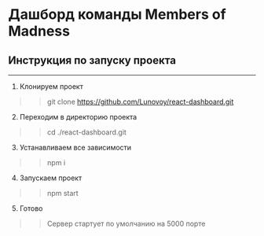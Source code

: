 # Дашборд команды Members of Madness

## Инструкция по запуску проекта

---

1. Клонируем проект

>> git clone https://github.com/Lunovoy/react-dashboard.git

2. Переходим в директорию проекта

>> cd ./react-dashboard.git

3. Устанавливаем все зависимости

>> npm i

4. Запускаем проект

>> npm start

5. Готово

>> Сервер стартует по умолчанию на 5000 порте
